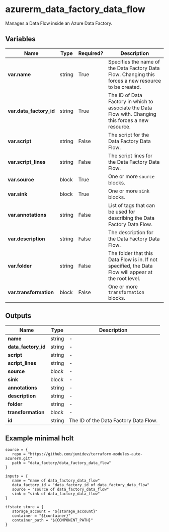 # azurerm_data_factory_data_flow

Manages a Data Flow inside an Azure Data Factory.

## Variables

| Name | Type | Required? |  Description |
| ---- | ---- | --------- |  ----------- |
| **var.name** | string | True | Specifies the name of the Data Factory Data Flow. Changing this forces a new resource to be created. | 
| **var.data_factory_id** | string | True | The ID of Data Factory in which to associate the Data Flow with. Changing this forces a new resource. | 
| **var.script** | string | False | The script for the Data Factory Data Flow. | 
| **var.script_lines** | string | False | The script lines for the Data Factory Data Flow. | 
| **var.source** | block | True | One or more `source` blocks. | 
| **var.sink** | block | True | One or more `sink` blocks. | 
| **var.annotations** | string | False | List of tags that can be used for describing the Data Factory Data Flow. | 
| **var.description** | string | False | The description for the Data Factory Data Flow. | 
| **var.folder** | string | False | The folder that this Data Flow is in. If not specified, the Data Flow will appear at the root level. | 
| **var.transformation** | block | False | One or more `transformation` blocks. | 



## Outputs

| Name | Type | Description |
| ---- | ---- | --------- | 
| **name** | string  | - | 
| **data_factory_id** | string  | - | 
| **script** | string  | - | 
| **script_lines** | string  | - | 
| **source** | block  | - | 
| **sink** | block  | - | 
| **annotations** | string  | - | 
| **description** | string  | - | 
| **folder** | string  | - | 
| **transformation** | block  | - | 
| **id** | string  | The ID of the Data Factory Data Flow. | 

## Example minimal hclt

```hcl
source = {
   repo = "https://github.com/jumidev/terraform-modules-auto-azurerm.git" 
   path = "data_factory/data_factory_data_flow" 
}

inputs = {
   name = "name of data_factory_data_flow" 
   data_factory_id = "data_factory_id of data_factory_data_flow" 
   source = "source of data_factory_data_flow" 
   sink = "sink of data_factory_data_flow" 
}

tfstate_store = {
   storage_account = "${storage_account}" 
   container = "${container}" 
   container_path = "${COMPONENT_PATH}" 
}


```